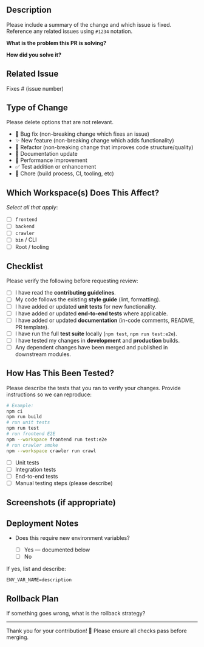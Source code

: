 ## Description

Please include a summary of the change and which issue is fixed.  
Reference any related issues using `#1234` notation.

**What is the problem this PR is solving?**  
<!--- Describe the problem or feature request in detail. -->

**How did you solve it?**  
<!--- Explain the approach and the reasoning behind your solution. -->

## Related Issue

Fixes # (issue number)

## Type of Change

Please delete options that are not relevant.

- 🐛 Bug fix (non-breaking change which fixes an issue)
- ✨ New feature (non-breaking change which adds functionality)
- 🔄 Refactor (non-breaking change that improves code structure/quality)
- 📖 Documentation update
- 🚀 Performance improvement
- ✅ Test addition or enhancement
- 🧹 Chore (build process, CI, tooling, etc)

## Which Workspace(s) Does This Affect?

_Select all that apply_:

- [ ] `frontend`
- [ ] `backend`
- [ ] `crawler`
- [ ] `bin` / CLI
- [ ] Root / tooling

## Checklist

Please verify the following before requesting review:

- [ ] I have read the **contributing guidelines**.
- [ ] My code follows the existing **style guide** (lint, formatting).
- [ ] I have added or updated **unit tests** for new functionality.
- [ ] I have added or updated **end-to-end tests** where applicable.
- [ ] I have added or updated **documentation** (in-code comments, README, PR template).
- [ ] I have run the full **test suite** locally (`npm test`, `npm run test:e2e`).
- [ ] I have tested my changes in **development** and **production** builds.
- [ ] Any dependent changes have been merged and published in downstream modules.

## How Has This Been Tested?

Please describe the tests that you ran to verify your changes. Provide instructions so we can reproduce:

```bash
# Example:
npm ci
npm run build
# run unit tests
npm run test
# run frontend E2E
npm --workspace frontend run test:e2e
# run crawler smoke
npm --workspace crawler run crawl
````

* [ ] Unit tests
* [ ] Integration tests
* [ ] End-to-end tests
* [ ] Manual testing steps (please describe)

## Screenshots (if appropriate)

<!-- Attach screenshots or animated GIFs to help reviewers understand UI changes. -->

## Deployment Notes

* Does this require new environment variables?

  * [ ] Yes — documented below
  * [ ] No

If yes, list and describe:

```text
ENV_VAR_NAME=description
```

## Rollback Plan

If something goes wrong, what is the rollback strategy?

---

Thank you for your contribution! 🎉
Please ensure all checks pass before merging.
